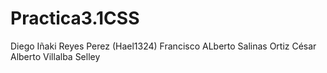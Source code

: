 # Practica3.1CSS

Diego Iñaki Reyes Perez  (Hael1324)
Francisco ALberto Salinas Ortiz 
César Alberto Villalba Selley 
